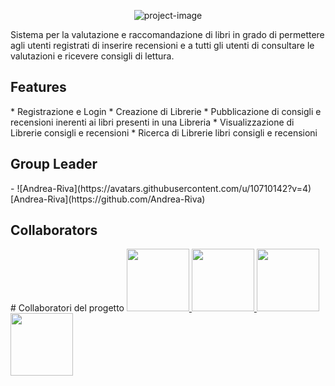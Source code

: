 <p align="center"><img src="https://socialify.git.ci/Andrea-Riva/BookRecommender/image?language=1&name=1&owner=1&pattern=Solid&stargazers=1&theme=Dark" alt="project-image"></p>

<p id="description">Sistema per la valutazione e raccomandazione di libri in grado di permettere agli utenti registrati di inserire recensioni e a tutti gli utenti di consultare le valutazioni e ricevere consigli di lettura.</p>

  
  
<h2>Features</h2>
*   Registrazione e Login
*   Creazione di Librerie
*   Pubblicazione di consigli e recensioni inerenti ai libri presenti in una Libreria
*   Visualizzazione di Librerie consigli e recensioni
*   Ricerca di Librerie libri consigli e recensioni

<h2>Group Leader</h2> 
- ![Andrea-Riva](https://avatars.githubusercontent.com/u/10710142?v=4) [Andrea-Riva](https://github.com/Andrea-Riva)

<h2>Collaborators</h2>
# Collaboratori del progetto
<a href="https://github.com/Andrea-Riva">
  <img src="https://avatars.githubusercontent.com/u/167135900?v=4" width=100>
</a>
<a href="https://github.com/ErPanzet">
  <img src="https://avatars.githubusercontent.com/u/169908490?v=4" width=100>
</a>
<a href="https://github.com/CostaAris">
  <img src="https://avatars.githubusercontent.com/u/169836651?v=4" width=100>
</a>
<a href="https://github.com/perryfra">
  <img src="https://avatars.githubusercontent.com/u/104194759?v=4" width=100>
</a>



